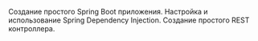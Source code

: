 Создание простого Spring Boot приложения.
Настройка и использование Spring Dependency Injection.
Создание простого REST контроллера.